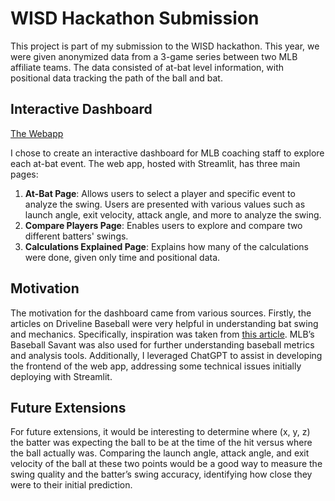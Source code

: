 # WISD Hackathon Submission

This project is part of my submission to the WISD hackathon. This year, we were given anonymized data from a 3-game series between two MLB affiliate teams. The data consisted of at-bat level information, with positional data tracking the path of the ball and bat.

## Interactive Dashboard
[The Webapp](https://wisd-hackathon-bat-tracking-dashboard.streamlit.app/)

I chose to create an interactive dashboard for MLB coaching staff to explore each at-bat event. The web app, hosted with Streamlit, has three main pages:

1. **At-Bat Page**: Allows users to select a player and specific event to analyze the swing. Users are presented with various values such as launch angle, exit velocity, attack angle, and more to analyze the swing.
2. **Compare Players Page**: Enables users to explore and compare two different batters' swings.
3. **Calculations Explained Page**: Explains how many of the calculations were done, given only time and positional data.

## Motivation

The motivation for the dashboard came from various sources. Firstly, the articles on Driveline Baseball were very helpful in understanding bat swing and mechanics. Specifically, inspiration was taken from [this article](https://www.drivelinebaseball.com/2022/12/hitting-biomechanics-barrel-direction/). MLB’s Baseball Savant was also used for further understanding baseball metrics and analysis tools. Additionally, I leveraged ChatGPT to assist in developing the frontend of the web app, addressing some technical issues initially deploying with Streamlit.

## Future Extensions

For future extensions, it would be interesting to determine where (x, y, z) the batter was expecting the ball to be at the time of the hit versus where the ball actually was. Comparing the launch angle, attack angle, and exit velocity of the ball at these two points would be a good way to measure the swing quality and the batter’s swing accuracy, identifying how close they were to their initial prediction.
